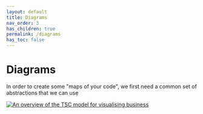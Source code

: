 ```yaml
---
layout: default
title: Diagrams
nav_order: 3
has_children: true
permalink: /diagrams
has_toc: false
---
```


# Diagrams

In order to create some "maps of your code", we first need a common set of abstractions
that we can use 

[![An overview of the TSC model for visualising business](/images/tsc-overview.png)](/images/tsc-overview.png)
